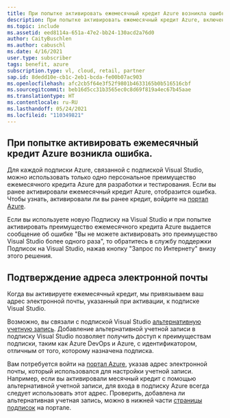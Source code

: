 ```yaml
---
title: При попытке активировать ежемесячный кредит Azure возникла ошибка
description: При попытке активировать ежемесячный кредит Azure, включенный в мою подписку Visual Studio, возникла ошибка.
ms.topic: include
ms.assetid: eed8114a-651a-47e2-bb24-130acd2a76d0
author: CaityBuschlen
ms.author: cabuschl
ms.date: 4/16/2021
user.type: subscriber
tags: benefit, azure
subscription.type: vl, cloud, retail, partner
sap.id: 8dedd10e-cb1c-2eb1-bcda-fe00b07ac903
ms.openlocfilehash: afc2cb5f64e3f52f9801b4633165b0b516516cbf
ms.sourcegitcommit: beb16d5cc31b3565ec0c8d69f819a4ec67b45aae
ms.translationtype: HT
ms.contentlocale: ru-RU
ms.lasthandoff: 05/24/2021
ms.locfileid: "110349821"
---
```

## <a name="im-getting-an-error-while-trying-to-activate-my-azure-monthly-credit"></a>При попытке активировать ежемесячный кредит Azure возникла ошибка.

Для каждой подписки Azure, связанной с подпиской Visual Studio, можно использовать только одно персональное преимущество ежемесячного кредита Azure для разработки и тестирования. Если вы ранее активировали ежемесячный кредит Azure, отобразится ошибка. Чтобы узнать, активировали ли вы ранее кредит, войдите на [портал Azure](https://portal.azure.com/). 

Если вы используете новую Подписку на Visual Studio и при попытке активировать преимущество ежемесячного кредита Azure выдается сообщение об ошибке "Вы не можете активировать это преимущество Visual Studio более одного раза", то обратитесь в службу поддержки Подписок на Visual Studio, нажав кнопку "Запрос по Интернету" внизу этого решения. 

## <a name="verify-your-email"></a>Подтверждение адреса электронной почты 

Когда вы активируете ежемесячный кредит, мы привязываем ваш адрес электронной почты, указанный при активации, к подписке Visual Studio.  

Возможно, вы связали с подпиской Visual Studio [альтернативную учетную запись](https://docs.microsoft.com/visualstudio/subscriptions/vs-alternate-identity). Добавление альтернативной учетной записи в подписку Visual Studio позволяет получить доступ к преимуществам подписки, таким как Azure DevOps и Azure, с идентификатором, отличным от того, которому назначена подписка.  

Вам потребуется войти на [портал Azure](https://portal.azure.com/), указав адрес электронной почты, который использовался для настройки учетной записи. Например, если вы активировали месячный кредит с помощью альтернативной учетной записи, для входа в подписку Azure всегда следует использовать этот адрес. Проверить, добавлена ли альтернативная учетная запись, можно в нижней части [страницы подписок](https://my.visualstudio.com/subscriptions) на портале.